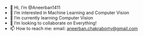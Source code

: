 - 👋 Hi, I’m @Aneerban1411
- 👀 I’m interested in Machine Learning and Computer Vision
- 🌱 I’m currently learning Computer Vision
- 💞️ I’m looking to collaborate on Everything!
- 📫 How to reach me: email: aneerban.chakraborty@gmail.com

<!---
Aneerban1411/Aneerban1411 is a ✨ special ✨ repository because its `README.md` (this file) appears on your GitHub profile.
You can click the Preview link to take a look at your changes.
--->
